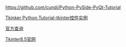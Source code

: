 https://github.com/cundi/Python-PySide-PyQt-Tutorial

[Tkinker  Python Tutorial-tkinter控件实例](http://www.java2s.com/Tutorial/Python/0360__Tkinker/Catalog0360__Tkinker.htm)

[官方查询 ](http://effbot.org/tkinterbook/tkinter-file-dialogs.htm)

[Tkinter8.5官网](http://infohost.nmt.edu/tcc/help/pubs/tkinter/web/event-sequences.html)